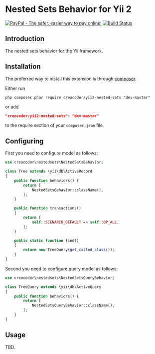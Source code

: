 # Nested Sets Behavior for Yii 2

[![PayPal - The safer, easier way to pay online!](https://www.paypalobjects.com/en_US/i/btn/btn_donate_LG.gif)](https://www.paypal.com/cgi-bin/webscr?cmd=_s-xclick&hosted_button_id=WJYG53DVUAALL)
[![Build Status](https://travis-ci.org/creocoder/yii2-nested-sets.svg?branch=master)](https://travis-ci.org/creocoder/yii2-nested-sets)

## Introduction

The nested sets behavior for the Yii framework.

## Installation

The preferred way to install this extension is through [composer](http://getcomposer.org/download/).

Either run

```
php composer.phar require creocoder/yii2-nested-sets "dev-master"
```

or add

```json
"creocoder/yii2-nested-sets": "dev-master"
```

to the require section of your `composer.json` file.

## Configuring

First you need to configure model as follows:

```php
use creocoder\nestedsets\NestedSetsBehavior;

class Tree extends \yii\db\ActiveRecord
{
    public function behaviors() {
        return [
            NestedSetsBehavior::className(),
        ];
    }

    public function transactions()
    {
        return [
            self::SCENARIO_DEFAULT => self::OP_ALL,
        ];
    }

    public static function find()
    {
        return new TreeQuery(get_called_class());
    }
}
```

Second you need to configure query model as follows:

```php
use creocoder\nestedsets\NestedSetsQueryBehavior;

class TreeQuery extends \yii\db\ActiveQuery
{
    public function behaviors() {
        return [
            NestedSetsQueryBehavior::className(),
        ];
    }
}
```

## Usage

TBD.
